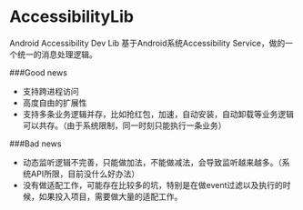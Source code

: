 # AccessibilityLib
Android Accessibility Dev Lib
基于Android系统Accessibility Service，做的一个统一的消息处理逻辑。

###Good news
- 支持跨进程访问
- 高度自由的扩展性
- 支持多条业务逻辑并存，比如抢红包，加速，自动安装，自动卸载等业务逻辑可以共存。（由于系统限制，同一时刻只能执行一条业务）

###Bad news
- 动态监听逻辑不完善，只能做加法，不能做减法，会导致监听越来越多。（系统API所限，目前没什么好办法）
- 没有做适配工作，可能存在比较多的坑，特别是在做event过滤以及执行的时候，如果投入项目，需要做大量的适配工作。